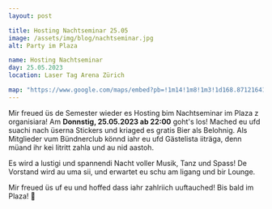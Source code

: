 ```yaml
---
layout: post

title: Hosting Nachtseminar 25.05
image: /assets/img/blog/nachtseminar.jpg
alt: Party im Plaza

name: Hosting Nachtseminar
day: 25.05.2023
location: Laser Tag Arena Zürich

map: "https://www.google.com/maps/embed?pb=!1m14!1m8!1m3!1d168.87121641791805!2d8.524652!3d47.3741!3m2!1i1024!2i768!4f13.1!3m3!1m2!1s0x47900a1bde2ffe39%3A0x10f613897e8f7e25!2sNachtseminar!5e0!3m2!1sen!2sch!4v1683707106372!5m2!1sen!2sch"
---
```


Mir freued üs de Semester wieder es Hosting bim Nachtseminar im Plaza z organisiara! Am **Donnstig, 25.05.2023 ab 22:00** goht's los! Mached eu ufd suachi nach üserna Stickers und kriaged es gratis Bier als Belohnig. Als Mitglieder vum Bündnerclub könnd iahr eu ufd Gästelista iiträga, denn müand ihr kei Iitritt zahla und au nid aastoh.

Es wird a lustigi und spannendi Nacht voller Musik, Tanz und Spass! De Vorstand wird au uma sii, und erwartet eu schu am Iigang und bir Lounge.

Mir freued üs uf eu und hoffed dass iahr zahlriich uuftauched! Bis bald im Plaza! 🎉
